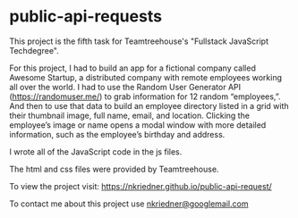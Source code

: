 # public-api-requests

This project is the fifth task for Teamtreehouse's "Fullstack JavaScript Techdegree".

For this project, I had to build an app for a fictional company called Awesome Startup, a distributed company with remote employees working all over the world.
I had to use the Random User Generator API (https://randomuser.me/) to grab information for 12 random “employees,”.
And then to use that data to build an employee directory listed in a grid with their thumbnail image, full name, email, and location.
Clicking the employee’s image or name opens a modal window with more detailed information, such as the employee’s birthday and address.

I wrote all of the JavaScript code in the js files.

The html and css files were provided by Teamtreehouse. 

To view the project visit: https://nkriedner.github.io/public-api-request/

To contact me about this project use nkriedner@googlemail.com

